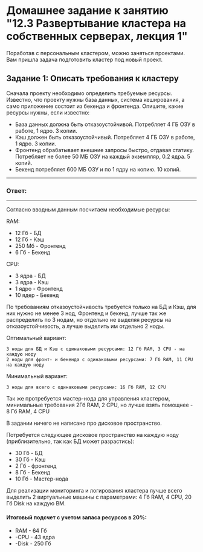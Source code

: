 # Домашнее задание к занятию "12.3 Развертывание кластера на собственных серверах, лекция 1"
Поработав с персональным кластером, можно заняться проектами. Вам пришла задача подготовить кластер под новый проект.

## Задание 1: Описать требования к кластеру
Сначала проекту необходимо определить требуемые ресурсы. Известно, что проекту нужны база данных, система кеширования, а само приложение состоит из бекенда и фронтенда. Опишите, какие ресурсы нужны, если известно:

* База данных должна быть отказоустойчивой. Потребляет 4 ГБ ОЗУ в работе, 1 ядро. 3 копии.
* Кэш должен быть отказоустойчивый. Потребляет 4 ГБ ОЗУ в работе, 1 ядро. 3 копии.
* Фронтенд обрабатывает внешние запросы быстро, отдавая статику. Потребляет не более 50 МБ ОЗУ на каждый экземпляр, 0.2 ядра. 5 копий.
* Бекенд потребляет 600 МБ ОЗУ и по 1 ядру на копию. 10 копий.

---
### Ответ:
---


Согласно вводным данным посчитаем необходимые ресурсы:

RAM:

- 12 Гб - БД
- 12 Гб - Кэш
- 250 Мб - Фронтенд
- 6 Гб - Бекенд

CPU:

 - 3 ядра - БД
 - 3 ядра - Кэш
 - 1 ядро - Фронтенд
 - 10 ядер - Бекенд

По требованиям отказоустойчивость требуется только на БД и Кэш, для них нужно не менее 3 нод, Фронтенд и бекенд, лучше так же распределить по 3 нодам, но отдельно не выделяя ресурсы на отказоустойчивость, а лучше выделить им отдельно 2 ноды.

Оптимальный вариант:
```
3 ноды для БД и Кэш с одинаковыми ресурсами: 12 Гб RAM, 3 CPU - на каждую ноду
2 ноды для фронт- и бекенда с одинаковыми ресурсами: 7 Гб RAM, 11 CPU на каждую ноду
```

Минимальный вариант:

```
3 ноды для всего с одинаковыми ресурсами: 16 Гб RAM, 12 CPU
```

Так же протребуется мастер-нода для управления кластером, минимальные требования 2Гб RAM, 2 CPU, но лучше взять помощнее - 8 Гб RAM, 4 CPU

В задании ничего не написано про дисковое пространство. 

Потребуется следующее дисковое пространство на каждую ноду (приблизительно, так как БД может разрастись):
 - 30 Гб - БД
 - 30 Гб - Кэш
 - 2 Гб - фронтенд
 - 8 Гб - Бекенд
 - 10 Гб - Мастер-нода

Для реализации мониторинга и логирования кластера лучше всего выделить 2 виртуальные машины с параметрами: 4 Гб RAM, 4 CPU, 20 Гб Disk на каждую ВМ.

#### Итоговый подсчет с учетом запаса ресурсов в 20%:

 - RAM - 64 Гб
- -CPU - 43 ядра
- -Disk - 250 Гб
